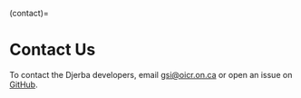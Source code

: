 (contact)=
# Contact Us

To contact the Djerba developers, email [gsi@oicr.on.ca](mailto:gsi@oicr.on.ca) or open an issue on [GitHub](https://github.com/oicr-gsi/djerba/issues).
